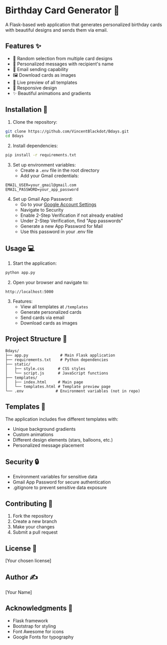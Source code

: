 # Birthday Card Generator 🎉

A Flask-based web application that generates personalized birthday cards with beautiful designs and sends them via email.

## Features ✨

- 🎨 Random selection from multiple card designs
- 📝 Personalized messages with recipient's name
- 📧 Email sending capability
- 🖼️ Download cards as images
- 👀 Live preview of all templates
- 🎯 Responsive design
- ✨ Beautiful animations and gradients

## Installation 🚀

1. Clone the repository:
```bash
git clone https://github.com/VincentBlackdot/Bdays.git
cd Bdays
```

2. Install dependencies:
```bash
pip install -r requirements.txt
```

3. Set up environment variables:
   - Create a `.env` file in the root directory
   - Add your Gmail credentials:
```
EMAIL_USER=your_gmail@gmail.com
EMAIL_PASSWORD=your_app_password
```

4. Set up Gmail App Password:
   - Go to your [Google Account Settings](https://myaccount.google.com/)
   - Navigate to Security
   - Enable 2-Step Verification if not already enabled
   - Under 2-Step Verification, find "App passwords"
   - Generate a new App Password for Mail
   - Use this password in your .env file

## Usage 💻

1. Start the application:
```bash
python app.py
```

2. Open your browser and navigate to:
```
http://localhost:5000
```

3. Features:
   - View all templates at `/templates`
   - Generate personalized cards
   - Send cards via email
   - Download cards as images

## Project Structure 📁

```
Bdays/
├── app.py              # Main Flask application
├── requirements.txt    # Python dependencies
├── static/
│   ├── style.css      # CSS styles
│   └── script.js      # JavaScript functions
├── templates/
│   ├── index.html     # Main page
│   └── templates.html # Template preview page
└── .env              # Environment variables (not in repo)
```

## Templates 🎨

The application includes five different templates with:
- Unique background gradients
- Custom animations
- Different design elements (stars, balloons, etc.)
- Personalized message placement

## Security 🔒

- Environment variables for sensitive data
- Gmail App Password for secure authentication
- .gitignore to prevent sensitive data exposure

## Contributing 🤝

1. Fork the repository
2. Create a new branch
3. Make your changes
4. Submit a pull request

## License 📄

[Your chosen license]

## Author ✍️

[Your Name]

## Acknowledgments 🙏

- Flask framework
- Bootstrap for styling
- Font Awesome for icons
- Google Fonts for typography

